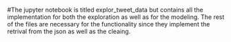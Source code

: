 #The jupyter notebook is titled explor_tweet_data but contains all the implementation for both the exploration as well as for the modeling. The rest of the files are necessary for the functionality since they implement the retrival from the json as well as the cleaing. 
